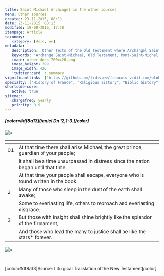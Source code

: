 ```yaml
---
title: Saint Michael Archangel in the other sources
menu: Other sources
created: 23-11-2015, 08:13
date: 23-11-2015, 08:13
modified: 19-08-2016, 17:58
itempage: Article
taxonomy:
   category: [docs, en]
metadata:
   description: 'Other Texts of the Old Testament where Archangel Saint-Michael appears'
   keywords: 'Archange Saint-Michael, Old Testament, Mont-Saint-Michel'
   image: other-docs_700x426.png
   image_height: 700
   image_width: 426
   'twitter:card' : summary
significantlinks: ["https://github.com/tidiview/francois-vidit.com/blob/develop/user/sites/docs/pages/01.reference/mont-saint-michel/arch-michel/other-docs/docs.en.md"]
specialty: ["History of France", "Religious history", "Biblic history"]
shortcode-core:
   active: true
sitemap:
   changefreq: yearly
   priority: 0.9
---
```


##### [color=#df8a13]Daniel Dn 12,1-3.[/color]

![«][«]  

|   | <span hidden>hidden</span> | 
| - | -------------------------- | 
| 01 | At that time there shall arise Michael, the great prince, guardian of your people; |
|  | It shall be a time unsurpassed in distress since the nation began until that time. |
|  | At that time your people shall escape, everyone who is found written in the book. |
| 2 | Many of those who sleep in the dust of the earth shall awake; |
|  | Some to everlasting life, others to reproach and everlasting disgrace. |
| 3 | But those with insight shall shine brightly like the splendor of the firmament, |
|  | And those who lead the many to justice shall be like the stars* forever. |

![»][»]  

<br>

[color=#df8a13]Source: Liturgical Translation of the New Testament[/color]

[«]: /fr/images/quotesleft.svg?classes=caracter-icon
[»]: /fr/images/quotesright.svg?classes=caracter-icon